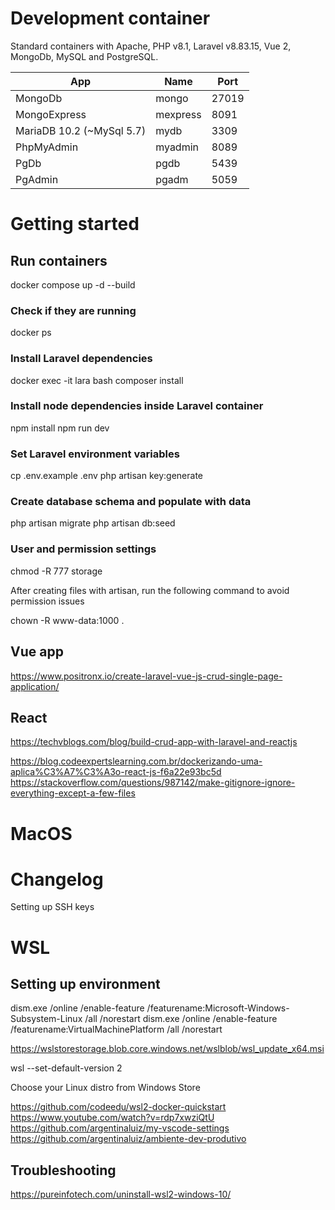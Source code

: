 # Development container

Standard containers with Apache, PHP v8.1, Laravel v8.83.15, Vue 2, MongoDb, MySQL and PostgreSQL.

| App  | Name  | Port  |
|---|---|---|
|  MongoDb  | mongo | 27019 |
|  MongoExpress | mexpress | 8091 |
|  MariaDB 10.2 (~MySql 5.7) | mydb | 3309 |
|  PhpMyAdmin | myadmin | 8089 |
|  PgDb | pgdb | 5439 |
|  PgAdmin | pgadm | 5059 |

# Getting started

## Run containers

docker compose up -d --build

### Check if they are running

docker ps

### Install Laravel dependencies

docker exec -it lara bash
composer install

### Install node dependencies inside Laravel container

npm install
npm run dev

### Set Laravel environment variables

cp .env.example .env
php artisan key:generate

### Create database schema and populate with data

php artisan migrate
php artisan db:seed

### User and permission settings

chmod -R 777 storage

After creating files with artisan, run the following command to avoid permission issues

chown -R www-data:1000 .

## Vue app

<https://www.positronx.io/create-laravel-vue-js-crud-single-page-application/>

## React

<https://techvblogs.com/blog/build-crud-app-with-laravel-and-reactjs>

https://blog.codeexpertslearning.com.br/dockerizando-uma-aplica%C3%A7%C3%A3o-react-js-f6a22e93bc5d
https://stackoverflow.com/questions/987142/make-gitignore-ignore-everything-except-a-few-files

# MacOS

# Changelog

Setting up SSH keys

# WSL

## Setting up environment

dism.exe /online /enable-feature /featurename:Microsoft-Windows-Subsystem-Linux /all /norestart
dism.exe /online /enable-feature /featurename:VirtualMachinePlatform /all /norestart

https://wslstorestorage.blob.core.windows.net/wslblob/wsl_update_x64.msi

wsl --set-default-version 2

Choose your Linux distro from Windows Store

https://github.com/codeedu/wsl2-docker-quickstart
https://www.youtube.com/watch?v=rdp7xwziQtU
https://github.com/argentinaluiz/my-vscode-settings
https://github.com/argentinaluiz/ambiente-dev-produtivo


## Troubleshooting

https://pureinfotech.com/uninstall-wsl2-windows-10/